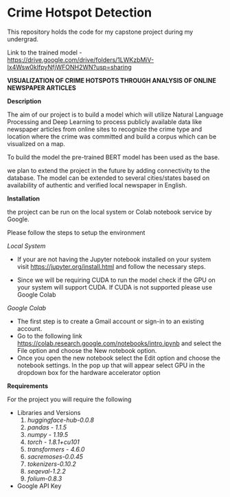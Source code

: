 # Crime Hotspot Detection
This repository holds the code for my capstone project during my undergrad.

Link to the trained model - https://drive.google.com/drive/folders/1LWKzbMiV-Ix4Wsw0kIfpyNfjWFONH2WN?usp=sharing

**VISUALIZATION OF CRIME HOTSPOTS THROUGH ANALYSIS OF ONLINE NEWSPAPER ARTICLES**

**Description**

The aim of our project is to build a model which will utilize Natural Language Processing and Deep Learning to process publicly available data like newspaper articles from online sites to recognize the crime type and location where the crime was committed and build a corpus which can be visualized on a map.

To build the model the pre-trained BERT model has been used as the base.

we plan to extend the project in the future by adding connectivity to the database. The model can be extended to several cities/states based on availability of authentic and verified local newspaper in English.

**Installation**

the project can be run on the local system or Colab notebook service by Google.

Please follow the steps to setup the environment

*Local System*

- If your are not having the Jupyter notebook installed on your system visit https://jupyter.org/install.html and follow the necessary steps.

- Since we will be requiring CUDA  to run the model check if the GPU on your system will support CUDA. If CUDA is not supported please use Google Colab


*Google Colab*

- The first step is to create a Gmail account or sign-in to an existing account.
- Go to the following link https://colab.research.google.com/notebooks/intro.ipynb and select the File option and choose the New notebook option.
- Once you open the new notebook select the Edit option and choose the notebook settings. In the pop up that will appear select GPU in the dropdown box for the hardware accelerator option

**Requirements**

For the project you will require the following

- Libraries and Versions
  1. *huggingface-hub-0.0.8* 
  2. *pandas - 1.1.5*
  3. *numpy - 1.19.5*
  4. *torch - 1.8.1+cu101*
  5. *transformers - 4.6.0*
  6. *sacremoses-0.0.45*
  7. *tokenizers-0.10.2*
  8. *seqeval-1.2.2*
  9. *folium-0.8.3*
- Google API Key










